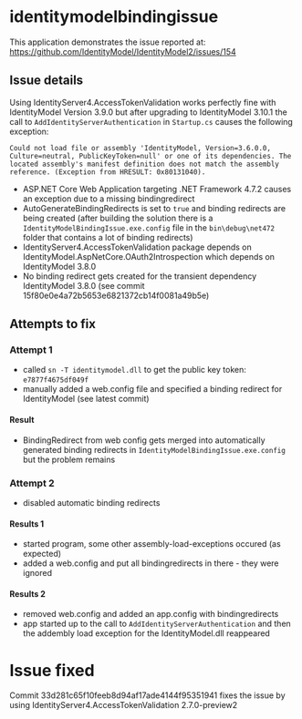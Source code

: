 # identitymodelbindingissue

This application demonstrates the issue reported at: https://github.com/IdentityModel/IdentityModel2/issues/154    

## Issue details

Using IdentityServer4.AccessTokenValidation works perfectly fine with IdentityModel Version 3.9.0 but after upgrading to IdentityModel 3.10.1 the
call to `AddIdentityServerAuthentication` in `Startup.cs` causes the following exception:

```
Could not load file or assembly 'IdentityModel, Version=3.6.0.0, Culture=neutral, PublicKeyToken=null' or one of its dependencies. The located assembly's manifest definition does not match the assembly reference. (Exception from HRESULT: 0x80131040).
``` 

* ASP.NET Core Web Application targeting .NET Framework 4.7.2 causes an exception due to a missing bindingredirect
* AutoGenerateBindingRedirects is set to `true` and binding redirects are being created (after building the solution there is a `IdentityModelBindingIssue.exe.config` file in the `bin\debug\net472` folder
that contains a lot of binding redirects)
* IdentityServer4.AccessTokenValidation package depends on IdentityModel.AspNetCore.OAuth2Introspection which depends on IdentityModel 3.8.0
* No binding redirect gets created for the transient dependency IdentityModel 3.8.0 (see commit 15f80e0e4a72b5653e6821372cb14f0081a49b5e)

## Attempts to fix

### Attempt 1

* called `sn -T identitymodel.dll` to get the public key token: `e7877f4675df049f`
* manually added a web.config file and specified a binding redirect for IdentityModel (see latest commit)

#### Result

* BindingRedirect from web config gets merged into automatically generated binding redirects in `IdentityModelBindingIssue.exe.config` but the problem remains

### Attempt 2

* disabled automatic binding redirects

#### Results 1

* started program, some other assembly-load-exceptions occured (as expected)
* added a web.config and put all bindingredirects in there - they were ignored

#### Results 2

* removed web.config and added an app.config with bindingredirects 
* app started up to the call to `AddIdentityServerAuthentication` and then the addembly load exception for the IdentityModel.dll reappeared

# Issue fixed

Commit 33d281c65f10feeb8d94af17ade4144f95351941 fixes the issue by using IdentityServer4.AccessTokenValidation 2.7.0-preview2

